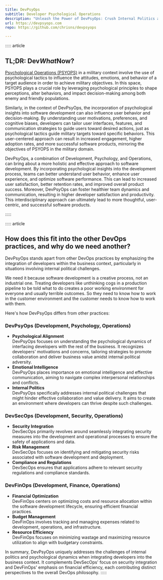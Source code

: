```yaml
---
title: DevPsyOps
subtitle: Developer Psychological Operations
description: "Unleash the Power of DevPsyOps: Crush Internal Politics and Boost Business Value! 🚀🧠 Learn how psychology transforms developers into business rockstars in the face of adversity. #DevPsyOps #BusinessSuccess"
url: https://devpsyops.com
repo: https://github.com/chrisns/devpsyops

---
```


::::: article

## TL;DR: Dev<em>What</em>Now?
[Psychological Operations (PSYOPS)](https://www.merriam-webster.com/dictionary/psyops) in a military context involve the use of psychological tactics to influence the attitudes, emotions, and behavior of a target audience in order to achieve military objectives. In this space, PSYOPS plays a
crucial role by leveraging psychological principles to shape perceptions, alter behaviors, and impact decision-making among both enemy and friendly populations.

Similarly, in the context of DevPsyOps, the incorporation of psychological insights into software development can also influence user behavior and decision-making. By understanding user motivations,
preferences, and cognitive biases, developers can tailor user interfaces, features, and communication strategies to guide users toward desired actions, just as psychological tactics guide military targets toward specific behaviors. This user-centered approach can result in increased engagement, higher adoption rates, and more successful software products, mirroring the objectives of PSYOPS in the military domain.

DevPsyOps, a combination of Development, Psychology, and Operations, can bring about a more holistic and effective approach to software development. By incorporating psychological insights into the
development process, teams can better understand user behavior, enhance user experience, and optimize software performance. This can lead to increased user satisfaction, better retention rates, and improved overall product success. Moreover, DevPsyOps can foster healthier team dynamics and communication, resulting in higher developer satisfaction and productivity. This interdisciplinary approach can ultimately lead to more thoughtful, user-centric, and successful software products.

:::::

::::: article
## How does this fit into the other DevOps practices, and why do we need another?

DevPsyOps stands apart from other DevOps practices by emphasizing the integration of developers within the business context, particularly in situations involving internal political challenges.

We need it because software development is a creative process, not an industrial one.
Treating developers like unthinking cogs in a production pipeline to be told what to do creates a poor working environment for everyone and usually terrible outcomes. So they need to know how to work in the customer environment and the customer needs to know how to work with them.

Here's how DevPsyOps differs from other practices:

### DevPsyOps (Development, Psychology, Operations)

- **Psychological Alignment**<br /> DevPsyOps focuses on understanding the psychological dynamics of interfacing developers with the rest of the business. It recognizes developers' motivations and concerns, tailoring strategies to promote collaboration and deliver business value amidst internal political adversity.
- **Emotional Intelligence**<br /> DevPsyOps places importance on emotional intelligence and effective communication, aiming to navigate complex interpersonal relationships and conflicts.
- **Internal Politics**<br /> DevPsyOps specifically addresses internal political challenges that might hinder effective collaboration and value delivery. It aims to create an environment where developers can thrive despite such challenges.

### DevSecOps (Development, Security, Operations)
- **Security Integration**<br /> DevSecOps primarily revolves around seamlessly integrating security
measures into the development and operational processes to ensure the safety of applications and data.
- **Risk Management**<br /> DevSecOps focuses on identifying and mitigating security risks associated with software development and deployment.
- **Compliance and Regulations**<br /> DevSecOps ensures that applications adhere to relevant security regulations and compliance standards. 

### DevFinOps (Development, Finance, Operations)

- **Financial Optimization**<br />DevFinOps centers on optimizing costs and resource allocation within the software development lifecycle, ensuring efficient financial practices.
- **Budget Management**<br />DevFinOps involves tracking and managing expenses related to development, operations, and infrastructure.
- **Resource Efficiency**<br />DevFinOps focuses on minimizing wastage and maximizing resource utilization to align with budgetary constraints.


In summary, DevPsyOps uniquely addresses the challenges of internal politics and psychological dynamics when integrating developers into the business context. It complements DevSecOps' focus on security integration and DevFinOps' emphasis on financial efficiency, each contributing distinct perspectives to the overall DevOps philosophy.
:::::
